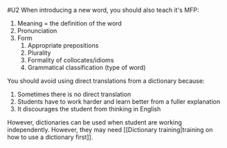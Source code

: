 #U2
When introducing a new word, you should also teach it's MFP:
1. Meaning = the definition of the word
2. Pronunciation
3. Form
	1. Appropriate prepositions
	2. Plurality
	3. Formality of collocates/idioms
	4. Grammatical classification (type of word)

You should avoid using direct translations from a dictionary because:
1. Sometimes there is no direct translation
2. Students have to work harder and learn better from a fuller explanation
3. It discourages the student from thinking in English

However, dictionaries can be used when student are working independently. However, they may need [[Dictionary training|training on how to use a dictionary first]].

